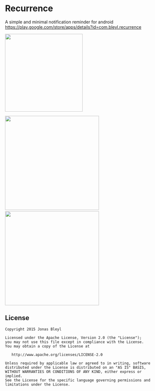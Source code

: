 # Recurrence
A simple and minimal notification reminder for android  
https://play.google.com/store/apps/details?id=com.bleyl.recurrence

<img src="https://raw.githubusercontent.com/JonasBleyl/Recurrence/master/app/src/main/ic_launcher-web.png" width="256">

<img src="https://lh3.googleusercontent.com/_VxYjiVHRqtdIgqWQvF1je-Rtw2zvxrXmFyHlA1SRjCZmaatd6PsH3kh-xIb8-PLrZg=h2000" width="310">　　<img src="https://lh3.googleusercontent.com/u6tVCn_yP64-rYMZ8MnbOfbnaF01Nbqreq5zEwptc0qwt55--sbIkhFts1yndNX_pw=h2000" width="310">


License
-------

    Copyright 2015 Jonas Bleyl

    Licensed under the Apache License, Version 2.0 (the "License");
    you may not use this file except in compliance with the License.
    You may obtain a copy of the License at

       http://www.apache.org/licenses/LICENSE-2.0

    Unless required by applicable law or agreed to in writing, software
    distributed under the License is distributed on an "AS IS" BASIS,
    WITHOUT WARRANTIES OR CONDITIONS OF ANY KIND, either express or implied.
    See the License for the specific language governing permissions and
    limitations under the License.

